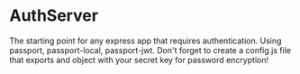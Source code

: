 # AuthServer
The starting point for any express app that requires authentication. Using passport, passport-local, passport-jwt.
Don't forget to create a config.js file that exports and object with your secret key for password encryption!

